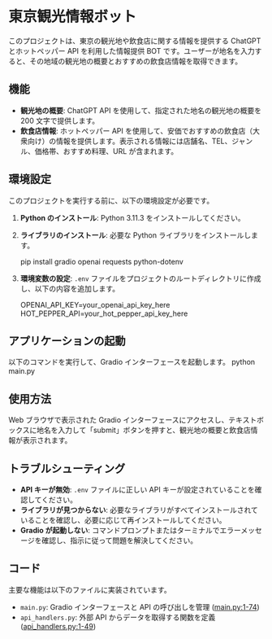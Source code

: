 # 東京観光情報ボット

このプロジェクトは、東京の観光地や飲食店に関する情報を提供する ChatGPT とホットペッパー API を利用した情報提供 BOT です。ユーザーが地名を入力すると、その地域の観光地の概要とおすすめの飲食店情報を取得できます。

## 機能

- **観光地の概要**: ChatGPT API を使用して、指定された地名の観光地の概要を 200 文字で提供します。
- **飲食店情報**: ホットペッパー API を使用して、安価でおすすめの飲食店（大衆向け）の情報を提供します。表示される情報には店舗名、TEL、ジャンル、価格帯、おすすめ料理、URL が含まれます。

## 環境設定

このプロジェクトを実行する前に、以下の環境設定が必要です。

1. **Python のインストール**: Python 3.11.3 をインストールしてください。
2. **ライブラリのインストール**:
   必要な Python ライブラリをインストールします。

   pip install gradio openai requests python-dotenv

3. **環境変数の設定**:
   `.env` ファイルをプロジェクトのルートディレクトリに作成し、以下の内容を追加します。

   OPENAI_API_KEY=your_openai_api_key_here
   HOT_PEPPER_API=your_hot_pepper_api_key_here

## アプリケーションの起動

以下のコマンドを実行して、Gradio インターフェースを起動します。
python main.py

## 使用方法

Web ブラウザで表示された Gradio インターフェースにアクセスし、テキストボックスに地名を入力して「submit」ボタンを押すと、観光地の概要と飲食店情報が表示されます。

## トラブルシューティング

- **API キーが無効**: `.env` ファイルに正しい API キーが設定されていることを確認してください。
- **ライブラリが見つからない**: 必要なライブラリがすべてインストールされていることを確認し、必要に応じて再インストールしてください。
- **Gradio が起動しない**: コマンドプロンプトまたはターミナルでエラーメッセージを確認し、指示に従って問題を解決してください。

## コード

主要な機能は以下のファイルに実装されています。

- `main.py`: Gradio インターフェースと API の呼び出しを管理 ([main.py:1-74](main.py))
- `api_handlers.py`: 外部 API からデータを取得する関数を定義 ([api_handlers.py:1-49](api_handlers.py))
